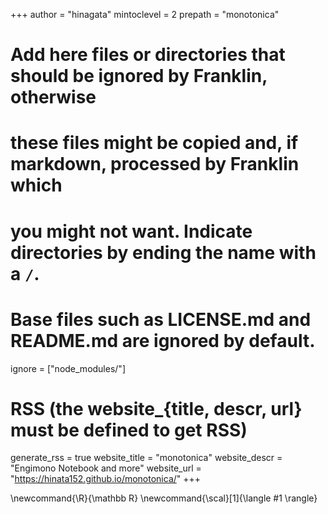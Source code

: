 <!--
Add here global page variables to use throughout your website.
-->
+++
author = "hinagata"
mintoclevel = 2
prepath = "monotonica"

# Add here files or directories that should be ignored by Franklin, otherwise
# these files might be copied and, if markdown, processed by Franklin which
# you might not want. Indicate directories by ending the name with a `/`.
# Base files such as LICENSE.md and README.md are ignored by default.
ignore = ["node_modules/"]

# RSS (the website_{title, descr, url} must be defined to get RSS)
generate_rss = true
website_title = "monotonica"
website_descr = "Engimono Notebook and more"
website_url   = "https://hinata152.github.io/monotonica/"
+++

<!--
Add here global latex commands to use throughout your pages.
-->
\newcommand{\R}{\mathbb R}
\newcommand{\scal}[1]{\langle #1 \rangle}
